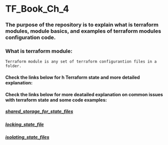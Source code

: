 # TF_Book_Ch_4

### The purpose of the repository is to explain what is terraform modules, module basics, and examples of terraform modules configuration code.

### What is terraform module:

```
Terraform module is any set of terraform configurantion files in a folder. 

```

#### Check the links below for h Terraform state and more detailed explanation:

#### Check the links below for more deatailed explanation on common issues with terraform state and some code examples:
 
 ##### [shared_storage_for_state_files](https://github.com/nikcbg/TF_Book_Ch_3/tree/master/1.%20shared_storage_for_state_files)
 
 ##### [locking_state_file](https://github.com/nikcbg/TF_Book_Ch_3/tree/master/2.%20locking_state_file)
 
 ##### [isolating_state_files](https://github.com/nikcbg/TF_Book_Ch_3/tree/master/3.%20isolating_state_files)
 
 
      
  
